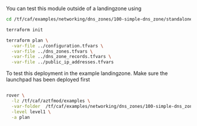 You can test this module outside of a landingzone using

```bash
cd /tf/caf/examples/networking/dns_zones/100-simple-dns_zone/standalone

terraform init

terraform plan \
  -var-file ../configuration.tfvars \
  -var-file ../dns_zones.tfvars \
  -var-file ../dns_zone_records.tfvars \
  -var-file ../public_ip_addresses.tfvars

```

To test this deployment in the example landingzone. Make sure the launchpad has been deployed first

```bash

rover \
  -lz /tf/caf/aztfmod/examples \
  -var-folder  /tf/caf/examples/networking/dns_zones/100-simple-dns_zone/ \
  -level level1 \
  -a plan

```